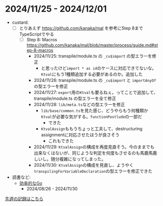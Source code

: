 # 2024/11/25 - 2024/12/01

- custard:
    - [ ] とりあえず <https://github.com/kanaka/mal> を参考にStep 8までTypeScriptでやる
        - [ ] Step 8: Macros <https://github.com/kanaka/mal/blob/master/process/guide.md#step-8-macros>
            - 2024/11/25: transpile/module.ts の `_cu$import` の型エラーを修正
                - と思ったけど`import * as id`のケースに対応できてないな。`Ktval`にもう1種類追加する必要があるのか。追加した
            - 2024/11/26: transpile/module.ts の `_cu$import` と `importAnyOf` の型エラーを修正
            - 2024/11/27: `export`用の`Ktval`も要るねぇ。ってことで追加して、transpile/module.ts の型エラーを全て修正
            - 2024/11/28: `lib/meta.ts`などの型エラーを修正
                - `lib/base/common.ts`を見た感じ、どうやらもう何種類か`Ktval`が必要な気がする。`functionPostlude`の一部だ
                    - できた
                - `KtvalAssign`ももうちょっと工夫して、destructuring assignmentに対応させたほうが良さそう
                    - これもできた
            - 2024/11/29: `KtvalAssign`の構成を再度見直そう。今のままでも出来なくはないが、同じような判定を何度もさせるのも馬鹿馬鹿しいし。随分複雑になってしまった。
            - 2024/11/30: `KtvalAssign`の構成を見直し、ようやく`transpilingForVariableDeclaration`の型エラーを修正できた
- 読書など:
    - [効率的なGo](https://www.oreilly.co.jp//books/9784814400539/)
        - 2024/08/26 - 2024/11/30

[先週の記録はこちら](https://github.com/igrep/daily-commits/blob/f5b7c31a05fd43230f92cb25541066e6c2a8429f/yesterday.md)
